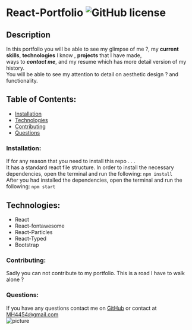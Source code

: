 # React-Portfolio ![GitHub license](https://img.shields.io/github/license/Naereen/StrapDown.js.svg)

## Description
In this portfolio you will be able to see my 
glimpse of me ?, my **current skills**, **technologies** I know , **projects** that I have made,<br> ways to _**contact me**_, and my resume which has more detail version of my history. <br> You will be able to see my attention to detail on aesthetic design ? and functionality.

## Table of Contents:
* [Installation](#installation)
* [Technologies](#technologies)
* [Contributing](#contributing)
* [Questions](#questions)

### Installation:
If for any reason that you need to install this repo . . .
<br>
It has a standard react file structure.
In order to install the necessary dependencies, open the terminal and run the following:
```npm install```
<br>
After you had installed the dependencies, open the terminal and run the following:
```npm start```

## Technologies:
* React
* React-fontawesome
* React-Particles
* React-Typed
* Bootstrap

### Contributing:
Sadly you can not contribute to my portfolio. This is a road I have to walk alone ?

### Questions:
If you have any questions contact me on [GitHub](https://github.com/MH4454) or contact at MH4454@gmail.com<br>
![picture](https://github.com/MH4454.png?size=80)
